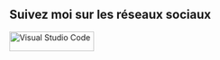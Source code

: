 ## Suivez moi sur les réseaux sociaux 


<img align="left" alt="Visual Studio Code" height="35px" width="150px" src="https://i.ibb.co/W3rfXs7/brand1.png" />


